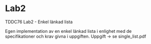 # Lab2
TDDC76 Lab2 - Enkel länkad lista

Egen implementation av en enkel länkad lista i enlighet med de specifikationer och krav givna i uppgiften. 
Uppgift -> se single_list.pdf